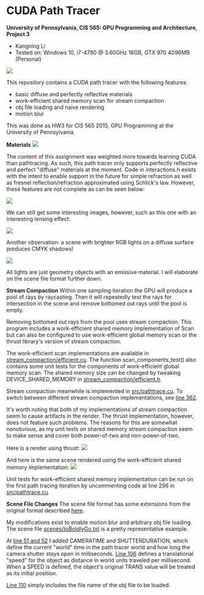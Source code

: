 CUDA Path Tracer
================

**University of Pennsylvania, CIS 565: GPU Programming and Architecture, Project 3**

* Kangning Li
* Tested on: Windows 10, i7-4790 @ 3.60GHz 16GB, GTX 970 4096MB (Personal)

![](images/toBoldlyGo.gif)

This repository contains a CUDA path tracer with the following features:
- basic diffuse and perfectly reflective materials
- work-efficient shared memory scan for stream compaction
- obj file loading and naive rendering
- motion blur

This was done as HW3 for CIS 565 2015, GPU Programming at the University of Pennsylvania.

**Materials**
![](images/cornell.2015-09-28_12-01-33z.1409samp.png)

The content of this assignment was weighted more towards learning CUDA than pathtracing. As such, this path tracer only supports perfectly reflective and perfect "diffuse" materials at the moment. Code in interactions.h exists with the intent to enable support in the future for simple refraction as well as fresnel reflection/refraction approximated using Schlick's law. However, these features are not complete as can be seen below:

![](images/cornell.2015-09-29_06-25-17z.1403samp.png)

We can still get some interesting images, however, such as this one with an interesting lensing effect:

![](images/cornell.2015-09-29_12-26-54z.5000samp.png)

Another observation: a scene with brighter RGB lights on a diffuse surface produces CMYK shadows!

![](images/cornell.2015-09-29_12-50-41z.5000samp.png)

All lights are just geometry objects with an emissive material. I will elaborate on the scene file format further down.

**Stream Compaction**
Within one sampling iteration the GPU will produce a pool of rays by raycasting. Then it will repeatedly test the rays for intersection in the scene and remove bottomed out rays until the pool is empty.

Removing bottomed out rays from the pool uses stream compaction. This program includes a work-efficient shared memory implementation of Scan but can also be configured to use work-efficient global memory scan or the thrust library's version of stream compaction.

The work-efficient scan implementations are available in [stream_compaction/efficient.cu](stream_compaction/efficient.cu). The function scan_components_test() also contains some unit tests for the components of work-efficient global memory scan. The shared memory size can be changed by tweaking DEVICE_SHARED_MEMORY in [stream_compaction/efficient.h](stream_compaction/efficient.h).

Stream compaction meanwhile is implemented in [src/pathtrace.cu](src/pathtrace.cu). To switch between different stream compaction implementations, see [line 362](src/pathtrace.cu#L362).

It's worth noting that both of my implementations of stream compaction seem to cause artifacts in the render. The thrust implementation, however, does not feature such problems. The reasons for this are somewhat nonobvious, as my unit tests on shared memory stream compaction seem to make sense and cover both power-of-two and non-power-of-two.

Here is a render using thrust:
![](images/cornell.2015-09-28_02-38-37z.5000samp.png)

And here is the same scene rendered using the work-efficient shared memory implementation:
![](images/cornell.2015-09-28_22-38-33z.5000samp.png)

Unit tests for work-efficient shared memory implementation can be run on the first path tracing iteration by uncommenting code at line 296 in [src/pathtrace.cu](src/pathtrace.cu#L296).

**Scene File Changes**
The scene file format has some extensions from the original format described [here](https://github.com/CIS565-Fall-2015/Project3-CUDA-Path-Tracer#scene-file-format).

My modifications exist to enable motion blur and arbitrary obj file loading. The scene file [scenes/toBoldlyGo.txt](scenes/toBoldlyGo.txt) is a pretty representative example.

At [line 51 and 52](scenes/toBoldlyGo.txt#L51) I added CAMERATIME and SHUTTERDURATION, which define the current "world" time in the path tracer world and how long the camera shutter stays open in milliseconds. [Line 106](scenes/toBoldlyGo.txt#L106) defines a translational "speed" for the object as distance in world units traveled per millisecond. When a SPEED is defined, the object's original TRANS value will be treated as its initial position.

[Line 110](scenes/toBoldlyGo.txt#L110) simply includes the file name of the obj file to be loaded.